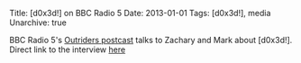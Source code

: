 Title: [d0x3d!] on BBC Radio 5
Date: 2013-01-01
Tags: [d0x3d!], media
Unarchive: true

BBC Radio 5's [Outriders postcast](http://www.bbc.co.uk/podcasts/series/pods) talks to Zachary and Mark about [d0x3d!]. Direct link to the interview [here](http://downloads.bbc.co.uk/podcasts/fivelive/pods/pods_20130101-0407b.mp3)
